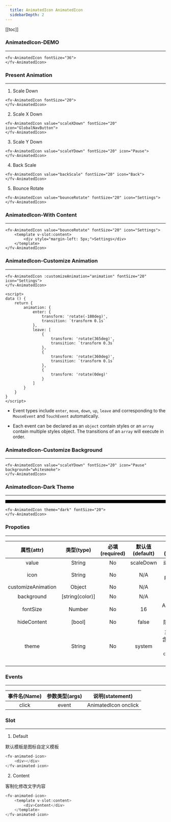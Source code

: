 ```yaml
---
  title: AnimatedIcon AnimatedIcon
  sidebarDepth: 2
---
```

  
[[toc]]

### AnimatedIcon-DEMO
---

<script>
export default {

    data () {
        return {
            animation: {
                enter: {
                    transform: 'rotate(-180deg)',
                    transition: `transform 0.1s`

                },
                leave: [
                    {
                        transform: 'rotate(365deg)',
                        transition: `transform 0.3s`

                    },
                    {
                        transform: 'rotate(360deg)',
                        transition: `transform 0.1s`

                    },
                    {
                        transform: 'rotate(0deg)'
                    }
                ]
            }
        }
    }

}
</script>

<ClientOnly>
<fv-AnimatedIcon fontSize="36">
</fv-AnimatedIcon>
</ClientOnly>

```vue
<fv-AnimatedIcon fontSize="36">
</fv-AnimatedIcon>
```

### Present Animation

---

1. Scale Down
<ClientOnly>
<fv-AnimatedIcon fontSize="20">
</fv-AnimatedIcon>
</ClientOnly>

```vue
<fv-AnimatedIcon fontSize="20">
</fv-AnimatedIcon>
```

2. Scale X Down
<ClientOnly>
<fv-AnimatedIcon value="scaleXDown" fontSize="20" icon="GlobalNavButton">
</fv-AnimatedIcon>
</ClientOnly>

```vue
<fv-AnimatedIcon value="scaleXDown" fontSize="20" icon="GlobalNavButton">
</fv-AnimatedIcon>
```

3. Scale Y Down
<ClientOnly>
<fv-AnimatedIcon value="scaleYDown" fontSize="20" icon="Pause">
</fv-AnimatedIcon>
</ClientOnly>

```vue
<fv-AnimatedIcon value="scaleYDown" fontSize="20" icon="Pause">
</fv-AnimatedIcon>
```

4. Back Scale
<ClientOnly>
<fv-AnimatedIcon value="backScale" fontSize="20" icon="Back">
</fv-AnimatedIcon>
</ClientOnly>

```vue
<fv-AnimatedIcon value="backScale" fontSize="20" icon="Back">
</fv-AnimatedIcon>
```

5. Bounce Rotate
<ClientOnly>
<fv-AnimatedIcon value="bounceRotate" fontSize="20" icon="Settings">
</fv-AnimatedIcon>
</ClientOnly>

```vue
<fv-AnimatedIcon value="bounceRotate" fontSize="20" icon="Settings">
</fv-AnimatedIcon>
```

### AnimatedIcon-With Content

---

<div>
<ClientOnly>
<fv-AnimatedIcon value="bounceRotate" fontSize="20" icon="Settings">
<template v-slot:content>
<div style="margin-left: 15px;">Settings</div>
</template>
</fv-AnimatedIcon>
</ClientOnly>
</div>

```vue
<fv-AnimatedIcon value="bounceRotate" fontSize="20" icon="Settings">
    <template v-slot:content>
        <div style="margin-left: 5px;">Settings</div>
    </template>
</fv-AnimatedIcon>
```

### AnimatedIcon-Customize Animation

---

<div>
<ClientOnly>
<fv-AnimatedIcon :customizeAnimation="animation" fontSize="20" icon="Settings">
</fv-AnimatedIcon>
</ClientOnly>
</div>

```vue
<fv-AnimatedIcon :customizeAnimation="animation" fontSize="20" icon="Settings">
</fv-AnimatedIcon>

<script>
data () {
    return {
        animation: {
            enter: {
                transform: 'rotate(-180deg)',
                transition: `transform 0.1s`
            },
            leave: [
                {
                    transform: 'rotate(365deg)',
                    transition: `transform 0.3s`
                },
                {
                    transform: 'rotate(360deg)',
                    transition: `transform 0.1s`
                },
                {
                    transform: 'rotate(0deg)'
                }
            ]
        }
    }
}
</script>
```

* Event types include `enter`,  `move`,  `down`,  `up`,  `leave` and corresponding to the `MouseEvent` and `TouchEvent` automatically.

* Each event can be declared as an `object` contain styles or an `array` contain multiple styles object. The transitions of an `array` will execute in order.

### AnimatedIcon-Customize Background

---

<ClientOnly>
<fv-AnimatedIcon value="scaleYDown" fontSize="20" icon="Pause" background="whitesmoke">
</fv-AnimatedIcon>
</ClientOnly>

```vue
<fv-AnimatedIcon value="scaleYDown" fontSize="20" icon="Pause" background="whitesmoke">
</fv-AnimatedIcon>
```

### AnimatedIcon-Dark Theme

---

<div style="padding: 5px; background: black; ">
<ClientOnly>
<fv-AnimatedIcon theme="dark" fontSize="20">
</fv-AnimatedIcon>
</ClientOnly>
</div>

```vue
<fv-AnimatedIcon theme="dark" fontSize="20">
</fv-AnimatedIcon>
```

### Propoties

---
|     属性(attr)     |             类型(type)             | 必填(required) | 默认值(default) |    说明(statement)    |
|:------------------:|:----------------------------------:|:--------------:|:---------------:|:---------------------:|
|       value        |              String              |       No       |    scaleDown    |     动画预设名称      |
|        icon        |              String              |       No       |       N/A       | Icon with Fabric-Icon |
| customizeAnimation |              Object              |       No       |       N/A       |      自定义动画       |
|     background     |          [string(color)]           |       No       |       N/A       |        背景色         |
|      fontSize      |              Number              |       No       |       16        | AnimatedIcon 字体大小 |
|    hideContent     |               [bool]               |       No       |      false      |     隐藏文本内容      |
|     theme     | String |       No       |     system      |       主题样式, 包含`light`, `dark`, `system`, `custom`几种样式              |

### Events

---
| 事件名(Name) | 参数类型(args) |   说明(statement)    |
|:------------:|:--------------:|:--------------------:|
|    click     |     event      | AnimatedIcon onclick |

### Slot

---
1. Default

默认模板是图标自定义模板

```javascript
<fv-animated-icon>
    <div></div>
</fv-animated-icon>
```

2. Content

客制化修改文字内容

```javascript
<fv-animated-icon>
    <template v-slot:content>
        <div>Content</div>
    </template>
</fv-animated-icon>
```
